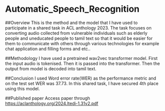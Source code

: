 # Automatic_Speech_Recognition

##Overview
  This is the method and the model that I have used to participate in a shared task in ACL anthology 2023. The task focuses on converting audio collected from vulnerable individuals such as elderly people and uneducated people to tamil text so that it would be easier for them to communicate with others through various technologies for example chat application and filling forms and etc..

##Methodology
  I have used a pretrained wav2vec transformer model. First the input audio is tokenised. Then it is passed into the transformer. Then the output from model is decoded into tamil text.

##Conclusion
   I used Word error rate(WER) as the performance metric and on the test set WER was 37.73. In this shared task, I have secured 4th place using this model.

##Published paper
  Access paper through https://aclanthology.org/2024.ltedi-1.31v2.pdf
